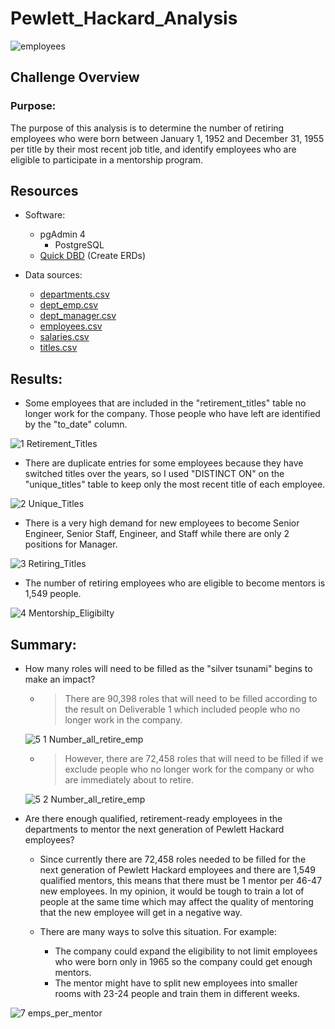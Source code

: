 # Pewlett_Hackard_Analysis
![employees](https://user-images.githubusercontent.com/89308251/158940215-199a4bef-cfc8-495e-b466-bdab76d7b557.jpg)

## Challenge Overview

### Purpose:

The purpose of this analysis is to determine the number of retiring employees who were born between January 1, 1952 and December 31, 1955 per title by their most recent job title, 
and identify employees who are eligible to participate in a mentorship program.

## Resources
- Software:
   - pgAdmin 4
     - PostgreSQL
   - [Quick DBD](https://www.quickdatabasediagrams.com/) (Create ERDs)
   
- Data sources: 
   - [departments.csv](https://github.com/SYDsCorner/Pewlett-Hackard-Analysis/blob/main/Data/departments.csv)
   - [dept_emp.csv](https://github.com/SYDsCorner/Pewlett-Hackard-Analysis/blob/main/Data/dept_emp.csv)
   - [dept_manager.csv](https://github.com/SYDsCorner/Pewlett-Hackard-Analysis/blob/main/Data/dept_manager.csv)
   - [employees.csv](https://github.com/SYDsCorner/Pewlett-Hackard-Analysis/blob/main/Data/employees.csv)
   - [salaries.csv](https://github.com/SYDsCorner/Pewlett-Hackard-Analysis/blob/main/Data/salaries.csv)
   - [titles.csv](https://github.com/SYDsCorner/Pewlett-Hackard-Analysis/blob/main/Data/titles.csv)

   
## Results: 

- Some employees that are included in the "retirement_titles" table no longer work for the company. Those people who have left are identified by the "to_date" column.

![1  Retirement_Titles](https://user-images.githubusercontent.com/89308251/136645787-93af75db-c9e4-46f0-ba4e-3792a9a69446.png)



- There are duplicate entries for some employees because they have switched titles over the years, so I used "DISTINCT ON" on the "unique_titles" table to keep only the most recent title of each employee.

![2  Unique_Titles](https://user-images.githubusercontent.com/89308251/136643101-f9ac3acd-b76f-42c7-b046-6e8e2dd2988f.png)



- There is a very high demand for new employees to become Senior Engineer, Senior Staff, Engineer, and Staff while there are only 2 positions for Manager. 

![3  Retiring_Titles](https://user-images.githubusercontent.com/89308251/136643106-20e0a60d-8c7d-4e6d-a8b2-2c87093e0596.png)



- The number of retiring employees who are eligible to become mentors is 1,549 people.

![4  Mentorship_Eligibilty](https://user-images.githubusercontent.com/89308251/136645801-6029b184-e50c-4e6a-b521-3a03445a103b.png)

 
 
## Summary: 

- How many roles will need to be filled as the "silver tsunami" begins to make an impact?
   
   
   - > There are 90,398 roles that will need to be filled according to the result on Deliverable 1 which included people who no longer work in the company.
   
   ![5 1 Number_all_retire_emp](https://user-images.githubusercontent.com/89308251/136643189-0931f87d-43bc-426b-9945-583523f547aa.png)


  
   - > However, there are 72,458 roles that will need to be filled if we exclude people who no longer work for the company or who are immediately about to retire.

   ![5 2 Number_all_retire_emp](https://user-images.githubusercontent.com/89308251/136643118-9f6e31d0-d297-4183-8dba-98f262b973f8.png)

 
    
- Are there enough qualified, retirement-ready employees in the departments to mentor the next generation of Pewlett Hackard employees?

   - Since currently there are 72,458 roles needed to be filled for the next generation of Pewlett Hackard employees and there are 1,549 qualified mentors, 
this means that there must be 1 mentor per 46-47 new employees. In my opinion, it would be tough to train a lot of people at the same time which may affect the quality of mentoring that the new employee will get in a negative way.


   - There are many ways to solve this situation. For example: 
      - The company could expand the eligibility to not limit employees who were born only in 1965 so the company could get enough mentors.
      - The mentor might have to split new employees into smaller rooms with 23-24 people and train them in different weeks.     

![7  emps_per_mentor](https://user-images.githubusercontent.com/89308251/136645882-1ccc4001-de9c-40ad-a60f-d38b6fa4020c.png)



